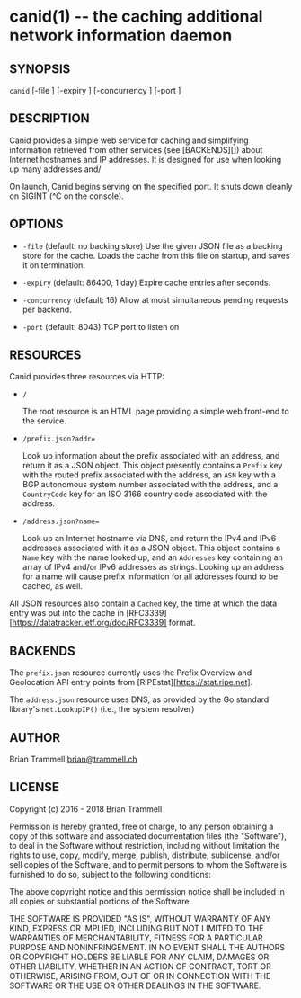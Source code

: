 # canid(1) -- the caching additional network information daemon

## SYNOPSIS

`canid` [-file <cachefile>] [-expiry <sec>] [-concurrency <n>] [-port <port>]

## DESCRIPTION

Canid provides a simple web service for caching and simplifying information
retrieved from other services (see [BACKENDS][]) about Internet hostnames and
IP addresses. It is designed for use when looking up many addresses and/

On launch, Canid begins serving on the specified port. It shuts down cleanly
on SIGINT (^C on the console).

## OPTIONS

  * `-file` <cachefile> (default: no backing store)
    Use the given JSON file as a backing store for the cache.
    Loads the cache from this file on startup, and saves it on termination.

  * `-expiry` <sec> (default: 86400, 1 day)
    Expire cache entries after <sec> seconds.

  * `-concurrency` <n> (default: 16)
    Allow at most <n> simultaneous pending requests per backend.

  * `-port` <port> (default: 8043)
    TCP port to listen on

## RESOURCES

Canid provides three resources via HTTP:

  * `/`
    
    The root resource is an HTML page providing a simple web 
    front-end to the service.

  * `/prefix.json?addr=`

    Look up information about the prefix associated with an address, and
    return it as a JSON object. This object presently contains a `Prefix` key
    with the routed prefix associated with the address, an `ASN` key with a
    BGP autonomous system number associated with the address, and a
    `CountryCode` key for an ISO 3166 country code associated with the
    address. 

  * `/address.json?name=`

    Look up an Internet hostname via DNS, and return the IPv4 and IPv6
    addresses associated with it as a JSON object. This object contains a
    `Name` key with the name looked up, and an `Addresses` key containing an
    array of IPv4 and/or IPv6 addresses as strings. Looking up an address for
    a name will cause prefix information for all addresses found to be cached,
    as well.

All JSON resources also contain a `Cached` key, the time at which the data
entry was put into the cache in
[RFC3339][https://datatracker.ietf.org/doc/RFC3339] format.

## BACKENDS

The `prefix.json` resource currently uses the Prefix Overview and Geolocation
API entry points from [RIPEstat][https://stat.ripe.net].

The `address.json` resource uses DNS, as provided by the Go standard library's
`net.LookupIP()` (i.e., the system resolver)

## AUTHOR

Brian Trammell <brian@trammell.ch>

## LICENSE

Copyright (c) 2016 - 2018 Brian Trammell

Permission is hereby granted, free of charge, to any person obtaining a copy
of this software and associated documentation files (the "Software"), to deal
in the Software without restriction, including without limitation the rights
to use, copy, modify, merge, publish, distribute, sublicense, and/or sell
copies of the Software, and to permit persons to whom the Software is
furnished to do so, subject to the following conditions:

The above copyright notice and this permission notice shall be included in all
copies or substantial portions of the Software.

THE SOFTWARE IS PROVIDED "AS IS", WITHOUT WARRANTY OF ANY KIND, EXPRESS OR
IMPLIED, INCLUDING BUT NOT LIMITED TO THE WARRANTIES OF MERCHANTABILITY,
FITNESS FOR A PARTICULAR PURPOSE AND NONINFRINGEMENT. IN NO EVENT SHALL THE
AUTHORS OR COPYRIGHT HOLDERS BE LIABLE FOR ANY CLAIM, DAMAGES OR OTHER
LIABILITY, WHETHER IN AN ACTION OF CONTRACT, TORT OR OTHERWISE, ARISING FROM,
OUT OF OR IN CONNECTION WITH THE SOFTWARE OR THE USE OR OTHER DEALINGS IN THE
SOFTWARE.
